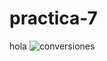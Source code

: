 # practica-7
hola
![conversiones](https://github.com/OswaldoSanchez144/practica-7/assets/148667577/96ebf1c6-8f2e-4e17-bd2b-572d75989136)
